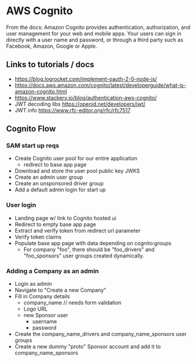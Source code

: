 # AWS Cognito

From the docs: Amazon Cognito provides authentication, authorization, and user management for your web and mobile apps. Your users can sign in directly with a user name and password, or through a third party such as Facebook, Amazon, Google or Apple.

## Links to tutorials / docs
- https://blog.logrocket.com/implement-oauth-2-0-node-js/
- https://docs.aws.amazon.com/cognito/latest/developerguide/what-is-amazon-cognito.html
- https://www.stackery.io/blog/authentication-aws-cognito/
- JWT decoding libs https://openid.net/developers/jwt/ 
- JWT info https://www.rfc-editor.org/rfc/rfc7517

## Cognito Flow

### SAM start up reqs

 - Create Cognito user pool for our entire application
     - redirect to base app page
 - Download and store the user pool public key JWKS
 - Create an admin user group
 - Create an unsponsored driver group
 - Add a default admin login for start up

### User login
 - Landing page w/ link to Cognito hosted ui
 - Redirect to empty base app page
 - Extract and verify token from redirect url parameter
 - Verify token claims
 - Populate base app page with data depending on cognito:groups
    - For company "foo", there should be "foo_drivers" and "foo_sponsors" user groups created dynamically.


### Adding a Company as an admin
 - Login as admin
 - Navigate to "Create a new Company"
 - Fill in Company details
      - company_name  // needs form validation
      - Logo URL
      - new Sponsor user
           - username
           - password
 - Create the company_name_drivers and company_name_sponsors user groups
 - Create a new dummy "proto" Sponsor account and add it to company_name_sponsors
